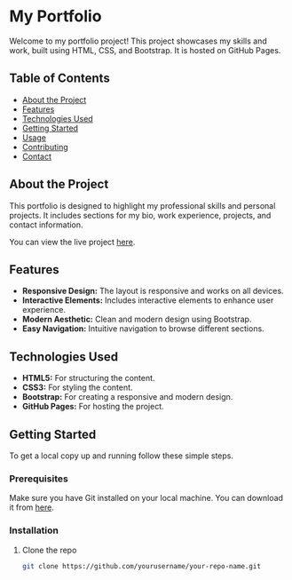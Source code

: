 # My Portfolio

Welcome to my portfolio project! This project showcases my skills and work, built using HTML, CSS, and Bootstrap. It is hosted on GitHub Pages.

## Table of Contents

- [About the Project](#about-the-project)
- [Features](#features)
- [Technologies Used](#technologies-used)
- [Getting Started](#getting-started)
- [Usage](#usage)
- [Contributing](#contributing)
- [Contact](#contact)

## About the Project

This portfolio is designed to highlight my professional skills and personal projects. It includes sections for my bio, work experience, projects, and contact information.

You can view the live project [here](https://yourusername.github.io/your-repo-name/).

## Features

- **Responsive Design:** The layout is responsive and works on all devices.
- **Interactive Elements:** Includes interactive elements to enhance user experience.
- **Modern Aesthetic:** Clean and modern design using Bootstrap.
- **Easy Navigation:** Intuitive navigation to browse different sections.

## Technologies Used

- **HTML5:** For structuring the content.
- **CSS3:** For styling the content.
- **Bootstrap:** For creating a responsive and modern design.
- **GitHub Pages:** For hosting the project.

## Getting Started

To get a local copy up and running follow these simple steps.

### Prerequisites

Make sure you have Git installed on your local machine. You can download it from [here](https://git-scm.com/).

### Installation

1. Clone the repo
   ```sh
   git clone https://github.com/yourusername/your-repo-name.git
